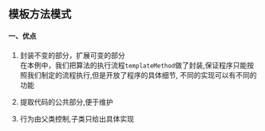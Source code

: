 ## 模板方法模式

#### 一、优点
1. 封装不变的部分，扩展可变的部分      
    在本例中，我们把算法的执行流程`templateMethod`做了封装,保证程序只能按照我们制定的流程执行,但是开放了程序的具体细节,
    不同的实现可以有不同的功能

2. 提取代码的公共部分,便于维护

3. 行为由父类控制,子类只给出具体实现

